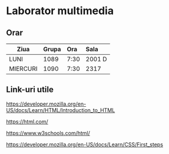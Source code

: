 # Laborator multimedia

## Orar
| Ziua          | Grupa        | Ora          | Sala         |
| ------------- |:-------------|:-------------|:-------------|
| LUNI          | 1089         | 7:30         | 2001 D       |
| MIERCURI      | 1090         | 7:30         | 2317         |


## Link-uri utile
https://developer.mozilla.org/en-US/docs/Learn/HTML/Introduction_to_HTML

https://html.com/

https://www.w3schools.com/html/

https://developer.mozilla.org/en-US/docs/Learn/CSS/First_steps
